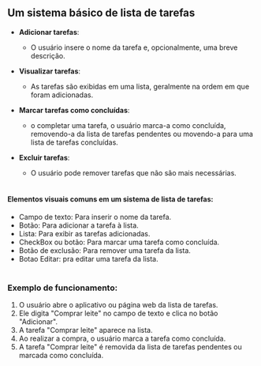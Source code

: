 ## Um sistema básico de lista de tarefas

- **Adicionar tarefas**:
    - O usuário insere o nome da tarefa e, opcionalmente, uma breve descrição.

- **Visualizar tarefas**:
    - As tarefas são exibidas em uma lista, geralmente na ordem em que foram adicionadas.

- **Marcar tarefas como concluídas**:
    - o completar uma tarefa, o usuário marca-a como concluída, removendo-a da lista de tarefas pendentes ou movendo-a para uma lista de tarefas concluídas.

- **Excluir tarefas**:
    - O usuário pode remover tarefas que não são mais necessárias.
<br><br>

#### Elementos visuais comuns em um sistema de lista de tarefas:

- Campo de texto: Para inserir o nome da tarefa.
- Botão: Para adicionar a tarefa à lista.
- Lista: Para exibir as tarefas adicionadas.
- CheckBox ou botão: Para marcar uma tarefa como concluída.
- Botão de exclusão: Para remover uma tarefa da lista.
- Botao Editar: pra editar uma tarefa da lista.
<br><br>

### Exemplo de funcionamento:

1. O usuário abre o aplicativo ou página web da lista de tarefas.
2. Ele digita "Comprar leite" no campo de texto e clica no botão "Adicionar".
3. A tarefa "Comprar leite" aparece na lista.
4. Ao realizar a compra, o usuário marca a tarefa como concluída.
5. A tarefa "Comprar leite" é removida da lista de tarefas pendentes ou marcada como concluída.
<br><br>

